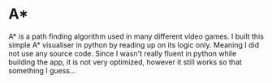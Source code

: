 # A*
 A* is a path finding algorithm used in many different video games. 
 I built this simple A* visualiser in python by reading up on its logic only. 
 Meaning I did not use any source code.
 Since I wasn't really fluent in python while building the app, it is not very optimized, however it still works so that something I guess...
